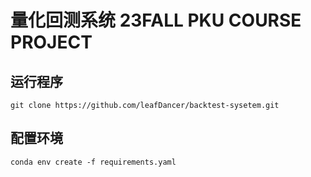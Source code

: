 # 量化回测系统 23FALL PKU COURSE PROJECT

## 运行程序
`git clone https://github.com/leafDancer/backtest-sysetem.git`

## 配置环境
`conda env create -f requirements.yaml`
